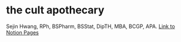 # the cult apothecary

Sejin Hwang, RPh, BSPharm, BSStat, DipTH, MBA, BCGP, APA.
[Link to Notion Pages](https://sejinh.notion.site/Sejin-Hwang-RPh-BSPharm-MBA-BCGP-APA-1cfd2125d27f80d2b16dc05014510160)
